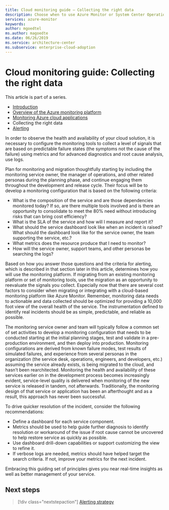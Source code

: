 ```yaml
---
title: Cloud monitoring guide – Collecting the right data
description: Choose when to use Azure Monitor or System Center Operations Manager in Microsoft Azure
services: azure-monitor
keywords: 
author: mgoedtel
ms.author: magoedte
ms.date: 06/26/2019
ms.service: architecture-center
ms.subservice: enterprise-cloud-adoption
---
```


# Cloud monitoring guide: Collecting the right data

This article is part of a series.

* [Introduction](./index.md)
* [Overview of the Azure monitoring platform](./platform-overview.md)
* [Monitoring Azure cloud applications](./cloud-app-howto.md)
* Collecting the right data
* [Alerting](./alert.md)

In order to observe the health and availability of your cloud solution, it is necessary to configure the monitoring tools to collect a level of signals that are based on predictable failure states (the symptoms not the cause of the failure) using metrics and for advanced diagnostics and root cause analysis, use logs.  

Plan for monitoring and migration thoughtfully starting by including the monitoring service owner, the manager of operations, and other related personas during the planning phase, and continue engaging them throughout the development and release cycle. Their focus will be to develop a monitoring configuration that is based on the following criteria:

* What is the composition of the service and are those dependencies monitored today?  If so, are there multiple tools involved and is there an opportunity to consolidate to meet the 80% need without introducing risks that can bring cost efficiency?
* What is the SLA of the service and how will I measure and report it?
* What should the service dashboard look like when an incident is raised? What should the dashboard look like for the service owner, the team supporting the service, etc.?
* What metrics does the resource produce that I need to monitor?  
* How will the service owner, support teams, and other personas be searching the logs?

Based on how you answer those questions and the criteria for alerting, which is described in that section later in this article, determines how you will use the monitoring platform.  If migrating from an existing monitoring platform or set of monitoring tools, use the migration as an opportunity to reevaluate the signals you collect.  Especially now that there are several cost factors to consider when migrating or integrating with a cloud-based monitoring platform like Azure Monitor.  Remember, monitoring data needs to actionable and data collected should be optimized for providing a 10,000 foot view of the overall health of the service.  The instrumentation defined to identify real incidents should be as simple, predictable, and reliable as possible.

The monitoring service owner and team will typically follow a common set of set activities to develop a monitoring configuration that needs to be conducted starting at the initial planning stages, test and validate in a pre-production environment, and then deploy into production. Monitoring configurations are derived from known failure modes, test results of simulated failures, and experience from several personas in the organization (the service desk, operations, engineers, and developers, etc.) assuming the service already exists, is being migrated to the cloud, and hasn’t been rearchitected.  Monitoring the health and availability of these services earlier on in the development process becomes increasingly evident, service-level quality is delivered when monitoring of the new service is released in tandem, not afterwards.  Traditionally, the monitoring design of that service or application has been an afterthought and as a result, this approach has never been successful.  

To drive quicker resolution of the incident, consider the following recommendations:

* Define a dashboard for each service component.
* Metrics should be used to help guide further diagnosis to identify resolution or workaround of the issue if root cause cannot be uncovered to help restore service as quickly as possible.
* Use dashboard drill-down capabilities or support customizing the view to refine it. 
* If verbose logs are needed, metrics should have helped target the search criteria.  If not, improve your metrics for the next incident.

Embracing this guiding set of principles gives you near real-time insights as well as better management of your service.

## Next steps

> [!div class="nextstepaction"]
> [Alerting strategy](./alert.md)

